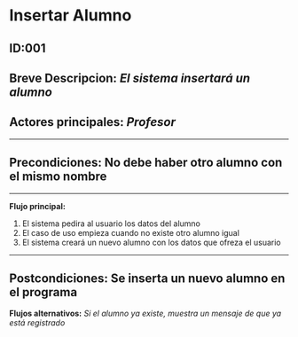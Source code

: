 # Insertar Alumno

## **ID:001** 
## **Breve Descripcion:** _El sistema insertará un alumno_  
## **Actores principales**: _Profesor_
---------------------------------------------------------

## **Precondiciones:** No debe haber otro alumno con el mismo nombre

---------------------------------------------------------

**Flujo principal:** 
1. El sistema pedira al usuario los datos del alumno
1. El caso de uso empieza cuando no existe otro alumno igual
2. El sistema creará un nuevo alumno con los datos que ofreza el usuario

----------------------------------------------------------
**Postcondiciones:** Se inserta un nuevo alumno en el programa
----------------------------------------------------------

**Flujos alternativos:** 
_Si el alumno ya existe, muestra un mensaje de que ya está registrado_
